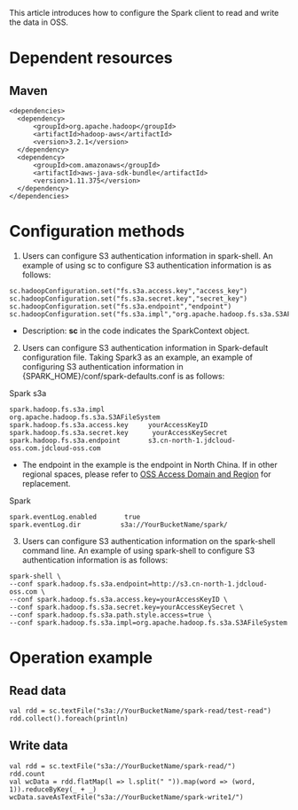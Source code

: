 This article introduces how to configure the Spark client to read and write the data in OSS.

# Dependent resources

## Maven

```
<dependencies>
  <dependency>
      <groupId>org.apache.hadoop</groupId>
      <artifactId>hadoop-aws</artifactId>
      <version>3.2.1</version>
  </dependency>
  <dependency>
      <groupId>com.amazonaws</groupId>
      <artifactId>aws-java-sdk-bundle</artifactId>
      <version>1.11.375</version>
  </dependency>
</dependencies>

```

# Configuration methods

1. Users can configure S3 authentication information in spark-shell. An example of using sc to configure S3 authentication information is as follows:

```
sc.hadoopConfiguration.set("fs.s3a.access.key","access_key")
sc.hadoopConfiguration.set("fs.s3a.secret.key","secret_key")
sc.hadoopConfiguration.set("fs.s3a.endpoint","endpoint")
sc.hadoopConfiguration.set("fs.s3a.impl","org.apache.hadoop.fs.s3a.S3AFileSystem")
```

* Description: **sc** in the code indicates the SparkContext object.

2. Users can configure S3 authentication information in Spark-default configuration file. Taking Spark3 as an example, an example of configuring S3 authentication information in {SPARK_HOME}/conf/spark-defaults.conf is as follows:

Spark s3a
```
spark.hadoop.fs.s3a.impl         org.apache.hadoop.fs.s3a.S3AFileSystem
spark.hadoop.fs.s3a.access.key     yourAccessKeyID
spark.hadoop.fs.s3a.secret.key      yourAccessKeySecret
spark.hadoop.fs.s3a.endpoint       s3.cn-north-1.jdcloud-oss.com.jdcloud-oss.com    
```
* The endpoint in the example is the endpoint in North China. If in other regional spaces, please refer to [OSS Access Domain and Region](https://docs.jdcloud.com/en/object-storage-service/oss-endpont-list) for replacement.

Spark
```
spark.eventLog.enabled       true
spark.eventLog.dir          s3a://YourBucketName/spark/
```

3. Users can configure S3 authentication information on the spark-shell command line. An example of using spark-shell to configure S3 authentication information is as follows:
```
spark-shell \
--conf spark.hadoop.fs.s3a.endpoint=http://s3.cn-north-1.jdcloud-oss.com \
--conf spark.hadoop.fs.s3a.access.key=yourAccessKeyID \
--conf spark.hadoop.fs.s3a.secret.key=yourAccessKeySecret \
--conf spark.hadoop.fs.s3a.path.style.access=true \
--conf spark.hadoop.fs.s3a.impl=org.apache.hadoop.fs.s3a.S3AFileSystem
```

# Operation example
## Read data
```
val rdd = sc.textFile("s3a://YourBucketName/spark-read/test-read")
rdd.collect().foreach(println)
```

## Write data
```
val rdd = sc.textFile("s3a://YourBucketName/spark-read/")
rdd.count
val wcData = rdd.flatMap(l => l.split(" ")).map(word => (word, 1)).reduceByKey(_ + _)
wcData.saveAsTextFile("s3a://YourBucketName/spark-write1/")
```
